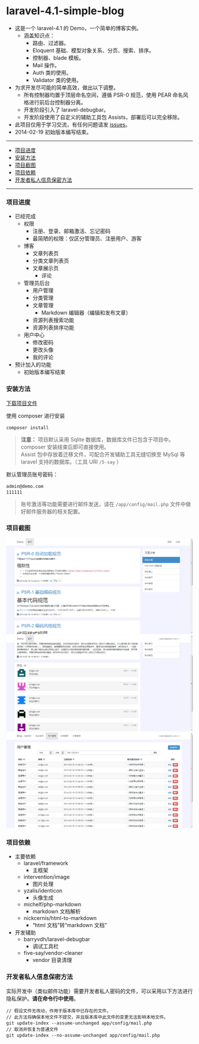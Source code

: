 # laravel-4.1-simple-blog

- 这是一个 laravel-4.1 的 Demo，一个简单的博客实例。
  - 涵盖知识点：
    - 路由、过滤器。
    - Eloquent 基础、模型对象关系、分页、搜索、排序。
    - 控制器、blade 模板。
    - Mail 操作。
    - Auth 类的使用。
    - Validator 类的使用。
- 为求开发尽可能的简单高效，做出以下调整。
  - 所有控制器均置于顶层命名空间，遵循 PSR-0 规范，使用 PEAR 命名风格进行前后台控制器分离。
  - 开发阶段引入了 laravel-debugbar。
  - 开发阶段使用了自定义的辅助工具包 Assists，部署后可以完全移除。
- 此项目仅用于学习交流，有任何问题请发 [issues](https://github.com/5-say/laravel-4.1-simple-blog/issues)。
- 2014-02-19 初始版本编写结束。

---

- [项目进度](#project)
- [安装方法](#install)
- [项目截图](#screenshot)
- [项目依赖](#require)
- [开发者私人信息保密方法](#assume-unchanged)

---

<a name="project"></a>
### 项目进度

- 已经完成
  - 权限
    - 注册、登录、邮箱激活、忘记密码
    - 最简陋的权限：仅区分管理员、注册用户、游客
  - 博客
    - 文章列表页
    - 分类文章列表页
    - 文章展示页
      - 评论
  - 管理员后台
    - 用户管理
    - 分类管理
    - 文章管理
      - Markdown 编辑器（编辑和发布文章）
    - 资源列表搜索功能
    - 资源列表排序功能
  - 用户中心
    - 修改密码
    - 更改头像
    - 我的评论
- 预计加入的功能
  - 初始版本编写结束

<a name="install"></a>
### 安装方法

[下载项目文件](https://github.com/5-say/laravel-4.1-simple-blog/archive/master.zip)

使用 composer 进行安装

    composer install

> **注意：** 项目默认采用 Sqlite 数据库，数据库文件已包含于项目中。composer 安装结束后即可直接使用。  
> Assist 包中存放着迁移文件，可配合开发辅助工具无缝切换至 MySql 等 laravel 支持的数据库。（工具 URI `/5-say` ）

默认管理员账号密码：

    admin@demo.com
    111111

> 账号激活等功能需要进行邮件发送，请在 `/app/config/mail.php` 文件中做好邮件服务器的相关配置。

<a name="screenshot"></a>
### 项目截图

![Alt text](/public/readmeAssets/mx3540D.png "Optional title")
![Alt text](/public/readmeAssets/mx3826D.png "Optional title")
![Alt text](/public/readmeAssets/mx3D2BE.png "Optional title")

<a name="require"></a>
### 项目依赖

- 主要依赖
  - laravel/framework
    - 主框架
  - intervention/image
    - 图片处理
  - yzalis/identicon
    - 头像生成
  - michelf/php-markdown
    - markdown 文档解析
  - nickcernis/html-to-markdown
    - “html 文档”转“markdown 文档”
- 开发辅助
  - barryvdh/laravel-debugbar
    - 调试工具栏
  - five-say/vendor-cleaner
    - vendor 目录清理

<a name="assume-unchanged"></a>
### 开发者私人信息保密方法

实际开发中（类似邮件功能）需要开发者私人密码的文件，可以采用以下方法进行隐私保护。**请在命令行中使用**。

    // 假设文件无改动，作用于版本库中已存在的文件。
    // 此方法将确保本地文件不提交，并且版本库中此文件的变更无法影响本地文件。
    git update-index --assume-unchanged app/config/mail.php
    // 取消并恢复为普通文件
    git update-index --no-assume-unchanged app/config/mail.php